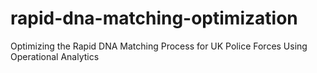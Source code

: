 # rapid-dna-matching-optimization
Optimizing the Rapid DNA Matching Process for UK Police Forces Using Operational Analytics
